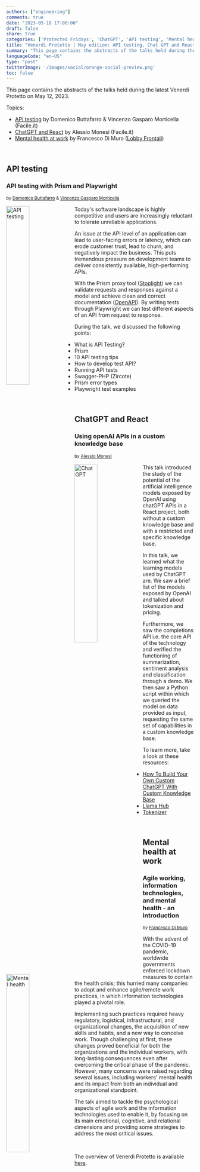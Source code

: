 ```yaml
---
authors: ["engineering"]
comments: true
date: "2023-05-18 17:00:00"
draft: false
share: true
categories: ['Protected Fridays', 'ChatGPT', 'API testing', 'Mental health']
title: "Venerdì Protetto | May edition: API testing, Chat GPT and React, Mental health at work"
summary: "This page contains the abstracts of the talks held during the latest Venerdì Protetto on May 12, 2023."
languageCode: "en-US"
type: "post"
twitterImage: '/images/social/orange-social-preview.png'
toc: false
---
```


<script type="application/ld+json">
{ 
  "@context": "https://schema.org", 
  "@type": "BlogPosting",
  "headline": "Venerdì Protetto | July edition: Deserialization, Kubernetes, Machine Learning",
  "keywords": "Deserialization, Kubernetes, Machine Learning", 
  "wordcount": "569",
  "publisher": "Facile.it Engineering",
  "url": "https://engineering.facile.it/",
  "datePublished": "2023-05-18",
  "dateCreated": "2023-05-18",
  "dateModified": "2023-08-31",
  "description": "Abstracts of the talks held during the Venerdì Protetto on May 12th, 2023",
  "articleBody":"API testing with Prism and Playwright Today's software landscape is highly competitive and users are increasingly reluctant to tolerate unreliable applications. An issue at the API level of an application can lead to user-facing errors or latency, which can erode customer trust, lead to churn, and negatively impact the business. This puts tremendous pressure on development teams to deliver consistently available, high-performing APIs. With the Prism proxy tool ([Stoplight](https://stoplight.io/)) we can validate requests and responses against a model and achieve clean and correct documentation ([OpenAPI](https://www.openapis.org/)). By writing tests through Playwright we can test different aspects of an API from request to response. During the talk, we discussed the following points: - What is API Testing? - Prism
- 10 API testing tips - How to develop test API? - Running API tests - Swagger-PHP (Zircote)
- Prism error types - Playwright test examples Using openAI APIs in a custom knowledge base   
This talk introduced the study of the potential of the artificial intelligence models exposed by OpenAI using chatGPT APIs in a React project, both without a custom knowledge base and with a restricted and specific knowledge base. In this talk, we learned what the learning models used by ChatGPT are. We saw a brief list of the models exposed by OpenAI and talked about tokenization and pricing. Furthermore, we saw the completions API i.e. the core API of the technology and verified the functioning of summarization, sentiment analysis and classification through a demo. We then saw a Python script within which we queried the model on data provided as input, requesting the same set of capabilities in a custom knowledge base. To learn more, take a look at these resources: - [How To Build Your Own Custom ChatGPT With Custom Knowledge Base](https://betterprogramming.pub/how-to-build-your-own-custom-chatgpt-with-custom-knowledge-base-4e61ad82427e) - [Llama Hub](https://llamahub.ai/) - [Tokenizer](https://platform.openai.com/tokenizer) Agile working, information technologies, and mental health - an introduction With the advent of the COVID-19 pandemic, worldwide governments enforced lockdown measures to contain the health crisis; this hurried many companies to adopt and enhance agile/remote work practices, in which information technologies played a pivotal role. Implementing such practices required heavy regulatory, logistical, infrastructural, and organizational changes, the acquisition of new skills and habits, and a new way to conceive work. Though challenging at first, these changes proved beneficial for both the organizations and the individual workers, with long-lasting consequences even after overcoming the critical phase of the pandemic. However, many concerns were raised regarding several issues, including workers' mental health and its impact from both an individual and organizational standpoint. The talk aimed to tackle the psychological aspects of agile work and the information technologies used to enable it, by focusing on its main emotional, cognitive, and relational dimensions and providing some strategies to address the most critical issues. The overview of Venerdì Protetto is available [here](/categories/protected-fridays).
",
  "author": {
    "@type": "Person",
    "name": "Ana"
  }
}
</script>


This page contains the abstracts of the talks held during the latest Venerdì Protetto on May 12, 2023. 

Topics: 

- [API testing](#api-testing) by Domenico Buttafarro & Vincenzo Gasparo Morticella (Facile.it)
- [ChatGPT and React](#chatgpt-and-react) by Alessio Monesi (Facile.it) 
- [Mental health at work](#mental-health-at-work) by Francesco Di Muro ([Lobby Frontali](https://lobbyfrontali.it/))

<br>

## API testing 

### API testing with Prism and Playwright

<sup>by [Domenico Buttafarro](https://www.linkedin.com/in/domenicobuttafarro/) & [Vincenzo Gasparo Morticella](https://www.linkedin.com/in/vincenzogasparo/)<sup>


<a href= "/images/venerd%C3%AC_protetto/api_testing.png?raw=true" target="_blank"> 
<img align="left" style="width:35%; margin-right: 0.5em" src=/images/venerd%C3%AC_protetto/api_testing.png?raw=true" alt="API testing" title="API testing" /> 
</a>
  
Today's software landscape is highly competitive and users are increasingly reluctant to tolerate unreliable applications. 

An issue at the API level of an application can lead to user-facing errors or latency, which can erode customer trust, lead to churn, and negatively impact the business. This puts tremendous pressure on development teams to deliver consistently available, high-performing APIs.

With the Prism proxy tool ([Stoplight](https://stoplight.io/)) we can validate requests and responses against a model and achieve clean and correct documentation ([OpenAPI](https://www.openapis.org/)). By writing tests through Playwright we can test different aspects of an API from request to response.

During the talk, we discussed the following points:

- What is API Testing?
- Prism
- 10 API testing tips
- How to develop test API?
- Running API tests
- Swagger-PHP (Zircote)
- Prism error types 
- Playwright test examples
  
<br>

## ChatGPT and React

### Using openAI APIs in a custom knowledge base

<sup>by [Alessio Monesi](https://www.linkedin.com/in/alessiomonesi1992/)<sup>

<a href= "/images/venerd%C3%AC_protetto/chatgpt.png?raw=true" target="_blank"> 
<img align="left" style="width:35%; margin-right: 0.5em" src=/images/venerd%C3%AC_protetto/chatgpt.png?raw=true" alt="Chat GPT" title="Chat GPT" /> 
</a>

  
This talk introduced the study of the potential of the artificial intelligence models exposed by OpenAI using chatGPT APIs in a React project, both without a custom knowledge base and with a restricted and specific knowledge base.

In this talk, we learned what the learning models used by ChatGPT are. We saw a brief list of the models exposed by OpenAI and talked about tokenization and pricing.

Furthermore, we saw the completions API i.e. the core API of the technology and verified the functioning of summarization, sentiment analysis and classification through a demo. We then saw a Python script within which we queried the model on data provided as input, requesting the same set of capabilities in a custom knowledge base.

To learn more, take a look at these resources:
- [How To Build Your Own Custom ChatGPT With Custom Knowledge Base](https://betterprogramming.pub/how-to-build-your-own-custom-chatgpt-with-custom-knowledge-base-4e61ad82427e)
- [Llama Hub](https://llamahub.ai/)
- [Tokenizer](https://platform.openai.com/tokenizer)

<br>

## Mental health at work

### Agile working, information technologies, and mental health - an introduction

<sup>by [Francesco Di Muro](https://lobbyfrontali.it/)<sup>

<a href= "/images/venerd%C3%AC_protetto/mental_health.png?raw=true" target="_blank"> 
<img align="left" style="width:35%; margin-right: 0.5em" src=/images/venerd%C3%AC_protetto/mental_health.png?raw=true" alt="Mental health" title="Mental health" /> 
</a>

  
With the advent of the COVID-19 pandemic, worldwide governments enforced lockdown measures to contain the health crisis; this hurried many companies to adopt and enhance agile/remote work practices, in which information technologies played a pivotal role.

Implementing such practices required heavy regulatory, logistical, infrastructural, and organizational changes, the acquisition of new skills and habits, and a new way to conceive work. Though challenging at first, these changes proved beneficial for both the organizations and the individual workers, with long-lasting consequences even after overcoming the critical phase of the pandemic. However, many concerns were raised regarding several issues, including workers' mental health and its impact from both an individual and organizational standpoint.

The talk aimed to tackle the psychological aspects of agile work and the information technologies used to enable it, by focusing on its main emotional, cognitive, and relational dimensions and providing some strategies to address the most critical issues.


<br>

The overview of Venerdì Protetto is available [here](/categories/protected-fridays).
